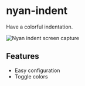 # nyan-indent
Have a colorful indentation.

![Nyan indent screen capture](https://i.imgur.com/oY125tD.gif)

## Features
- Easy configuration
- Toggle colors
